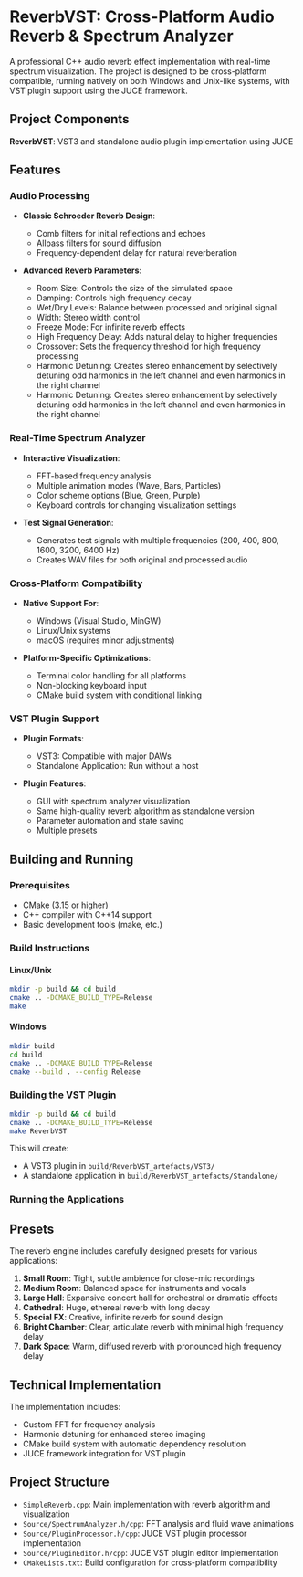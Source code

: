 # ReverbVST: Cross-Platform Audio Reverb & Spectrum Analyzer

A professional C++ audio reverb effect implementation with real-time spectrum visualization. The project is designed to be cross-platform compatible, running natively on both Windows and Unix-like systems, with VST plugin support using the JUCE framework.

## Project Components
**ReverbVST**: VST3 and standalone audio plugin implementation using JUCE

## Features

### Audio Processing

- **Classic Schroeder Reverb Design**:
  - Comb filters for initial reflections and echoes
  - Allpass filters for sound diffusion
  - Frequency-dependent delay for natural reverberation
  
- **Advanced Reverb Parameters**:
  - Room Size: Controls the size of the simulated space
  - Damping: Controls high frequency decay
  - Wet/Dry Levels: Balance between processed and original signal
  - Width: Stereo width control
  - Freeze Mode: For infinite reverb effects
  - High Frequency Delay: Adds natural delay to higher frequencies
  - Crossover: Sets the frequency threshold for high frequency processing
  - Harmonic Detuning: Creates stereo enhancement by selectively detuning odd harmonics in the left channel and even harmonics in the right channel
  - Harmonic Detuning: Creates stereo enhancement by selectively detuning odd harmonics in the left channel and even harmonics in the right channel

### Real-Time Spectrum Analyzer

- **Interactive Visualization**:
  - FFT-based frequency analysis
  - Multiple animation modes (Wave, Bars, Particles)
  - Color scheme options (Blue, Green, Purple)
  - Keyboard controls for changing visualization settings

- **Test Signal Generation**:
  - Generates test signals with multiple frequencies (200, 400, 800, 1600, 3200, 6400 Hz)
  - Creates WAV files for both original and processed audio

### Cross-Platform Compatibility

- **Native Support For**:
  - Windows (Visual Studio, MinGW)
  - Linux/Unix systems
  - macOS (requires minor adjustments)

- **Platform-Specific Optimizations**:
  - Terminal color handling for all platforms
  - Non-blocking keyboard input
  - CMake build system with conditional linking

### VST Plugin Support

- **Plugin Formats**:
  - VST3: Compatible with major DAWs
  - Standalone Application: Run without a host

- **Plugin Features**:
  - GUI with spectrum analyzer visualization
  - Same high-quality reverb algorithm as standalone version
  - Parameter automation and state saving
  - Multiple presets

## Building and Running

### Prerequisites

- CMake (3.15 or higher)
- C++ compiler with C++14 support
- Basic development tools (make, etc.)

### Build Instructions

#### Linux/Unix

```bash
mkdir -p build && cd build
cmake .. -DCMAKE_BUILD_TYPE=Release
make
```

#### Windows

```bash
mkdir build
cd build
cmake .. -DCMAKE_BUILD_TYPE=Release
cmake --build . --config Release
```

### Building the VST Plugin

```bash
mkdir -p build && cd build
cmake .. -DCMAKE_BUILD_TYPE=Release
make ReverbVST
```

This will create:
- A VST3 plugin in `build/ReverbVST_artefacts/VST3/`
- A standalone application in `build/ReverbVST_artefacts/Standalone/`

### Running the Applications

## Presets

The reverb engine includes carefully designed presets for various applications:

1. **Small Room**: Tight, subtle ambience for close-mic recordings
2. **Medium Room**: Balanced space for instruments and vocals
3. **Large Hall**: Expansive concert hall for orchestral or dramatic effects
4. **Cathedral**: Huge, ethereal reverb with long decay
5. **Special FX**: Creative, infinite reverb for sound design
6. **Bright Chamber**: Clear, articulate reverb with minimal high frequency delay
7. **Dark Space**: Warm, diffused reverb with pronounced high frequency delay

## Technical Implementation

The implementation includes:

- Custom FFT for frequency analysis
- Harmonic detuning for enhanced stereo imaging
- CMake build system with automatic dependency resolution
- JUCE framework integration for VST plugin

## Project Structure

- `SimpleReverb.cpp`: Main implementation with reverb algorithm and visualization
- `Source/SpectrumAnalyzer.h/cpp`: FFT analysis and fluid wave animations
- `Source/PluginProcessor.h/cpp`: JUCE VST plugin processor implementation
- `Source/PluginEditor.h/cpp`: JUCE VST plugin editor implementation
- `CMakeLists.txt`: Build configuration for cross-platform compatibility

